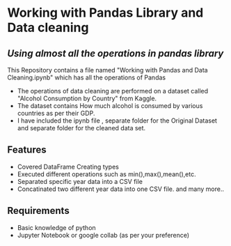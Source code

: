 # Working with Pandas Library and Data cleaning
## _Using almost all the operations in pandas library_

This Repository contains a file named "Working with Pandas and Data Cleaning.ipynb" which has all the operations of Pandas

- The operations of data cleaning are performed on a dataset called "Alcohol Consumption by Country" from Kaggle.
- The dataset contains How much alcohol is consumed by various countries as per their GDP.
- I have included the ipynb file , separate folder for the Original Dataset and separate folder for the cleaned data set. 

## Features

- Covered DataFrame Creating types
- Executed different operations such as min(),max(),mean(),etc.
- Separated specific year data into a CSV file
- Concatinated two different year data into one CSV file.
and many more..

## Requirements
- Basic knowledge of python
- Jupyter Notebook or google collab (as per your preference)
